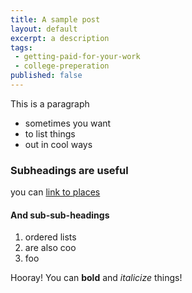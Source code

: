 ```yaml
---
title: A sample post
layout: default
excerpt: a description
tags:
 - getting-paid-for-your-work
 - college-preperation
published: false
---
```


This is a paragraph

  * sometimes you want
  * to list things
  * out in cool ways

### Subheadings are useful
you can [link to places](http://www.google.com/)

#### And sub-sub-headings

  1. ordered lists
  1. are also coo
  1. foo

Hooray! You can __bold__ and *italicize* things!
